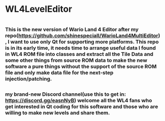 # WL4LevelEditor
# 
### This is the new version of Wario Land 4 Editor after my repo(https://github.com/shinespeciall/WarioLand4MultiEditor), I want to use only Qt for supporting more platforms. This repo is in its early time, it needs time to arrange useful data I found in WL4 ROM file into classes and extract all the Tile Data and some other things from source ROM data to make the new software a pure things without the support of the source ROM file and only make data file for the next-step injection/patching.
## 
### my brand-new Discord channel(use this to get in: https://discord.gg/easnNyB) welcome all the WL4 fans who get interested in Qt coding for this software and those who are willing to make new levels and share them.
